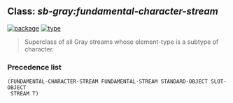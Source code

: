 ## Class: ***sb-gray:fundamental-character-stream***
[![package](https://img.shields.io/badge/Package-SB--GRAY-5f9ea0.svg?style=social&colorA=999999)](../) [![type](https://img.shields.io/badge/Type-Class-5f9ea0.svg?style=social&colorA=999999)](../#class) 

> Superclass of all Gray streams whose element-type is a subtype of character.

### Precedence list
```
(FUNDAMENTAL-CHARACTER-STREAM FUNDAMENTAL-STREAM STANDARD-OBJECT SLOT-OBJECT
 STREAM T)
```
